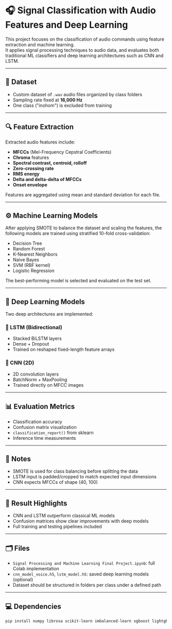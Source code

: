 # 🎧 Signal Classification with Audio Features and Deep Learning

This project focuses on the classification of audio commands using feature extraction and machine learning.  
It applies signal processing techniques to audio data, and evaluates both traditional ML classifiers and deep learning architectures such as CNN and LSTM.

---

## 📂 Dataset

- Custom dataset of `.wav` audio files organized by class folders
- Sampling rate fixed at **16,000 Hz**
- One class ("inohom") is excluded from training

---

## 🔍 Feature Extraction

Extracted audio features include:
- **MFCCs** (Mel-Frequency Cepstral Coefficients)
- **Chroma** features
- **Spectral contrast, centroid, rolloff**
- **Zero-crossing rate**
- **RMS energy**
- **Delta and delta-delta of MFCCs**
- **Onset envelope**

Features are aggregated using mean and standard deviation for each file.

---

## ⚙️ Machine Learning Models

After applying SMOTE to balance the dataset and scaling the features, the following models are trained using stratified 10-fold cross-validation:

- Decision Tree  
- Random Forest  
- K-Nearest Neighbors  
- Naive Bayes  
- SVM (RBF kernel)  
- Logistic Regression

The best-performing model is selected and evaluated on the test set.

---

## 🧠 Deep Learning Models

Two deep architectures are implemented:

### 🧮 LSTM (Bidirectional)
- Stacked BiLSTM layers
- Dense + Dropout
- Trained on reshaped fixed-length feature arrays

### 🧠 CNN (2D)
- 2D convolution layers
- BatchNorm + MaxPooling
- Trained directly on MFCC images

---

## 📊 Evaluation Metrics

- Classification accuracy
- Confusion matrix visualization
- `classification_report()` from sklearn
- Inference time measurements

---

## 📌 Notes

- SMOTE is used for class balancing before splitting the data
- LSTM input is padded/cropped to match expected input dimensions
- CNN expects MFCCs of shape (40, 100)

---

## 🧪 Result Highlights

- CNN and LSTM outperform classical ML models
- Confusion matrices show clear improvements with deep models
- Full training and testing pipelines included

---

## 🗂️ Files

- `Signal Processing and Machine Learning Final Project.ipynb`: full Colab implementation
- `cnn_model_voice.h5`, `lstm_model.h5`: saved deep learning models (optional)
- Dataset should be structured in folders per class under a defined path

---

## 💻 Dependencies

```bash
pip install numpy librosa scikit-learn imbalanced-learn xgboost lightgbm seaborn tensorflow
